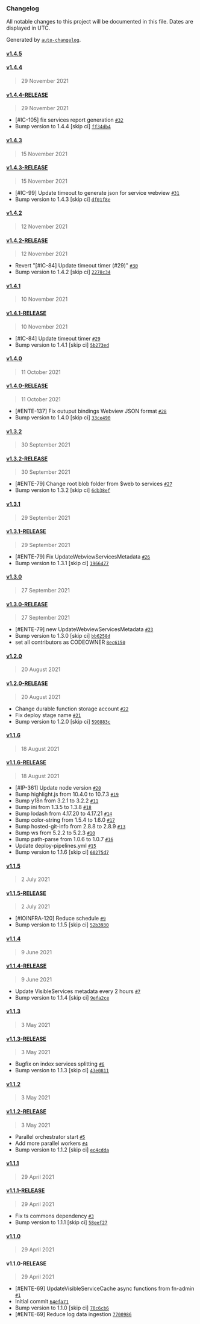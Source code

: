 ### Changelog

All notable changes to this project will be documented in this file. Dates are displayed in UTC.

Generated by [`auto-changelog`](https://github.com/CookPete/auto-changelog).

#### [v1.4.5](https://github.com/pagopa/io-functions-services-cache/compare/v1.4.4...v1.4.5)

#### [v1.4.4](https://github.com/pagopa/io-functions-services-cache/compare/v1.4.4-RELEASE...v1.4.4)

> 29 November 2021

#### [v1.4.4-RELEASE](https://github.com/pagopa/io-functions-services-cache/compare/v1.4.3...v1.4.4-RELEASE)

> 29 November 2021

- [#IC-105]  fix services report generation [`#32`](https://github.com/pagopa/io-functions-services-cache/pull/32)
- Bump version to 1.4.4 [skip ci] [`ff34db4`](https://github.com/pagopa/io-functions-services-cache/commit/ff34db435370e90c95ca770197d1131dd805c7c7)

#### [v1.4.3](https://github.com/pagopa/io-functions-services-cache/compare/v1.4.3-RELEASE...v1.4.3)

> 15 November 2021

#### [v1.4.3-RELEASE](https://github.com/pagopa/io-functions-services-cache/compare/v1.4.2...v1.4.3-RELEASE)

> 15 November 2021

- [#IC-99] Update timeout to generate json for service webview [`#31`](https://github.com/pagopa/io-functions-services-cache/pull/31)
- Bump version to 1.4.3 [skip ci] [`df01f8e`](https://github.com/pagopa/io-functions-services-cache/commit/df01f8e6115bb420e02f69d56aa8b1ca1b20cccc)

#### [v1.4.2](https://github.com/pagopa/io-functions-services-cache/compare/v1.4.2-RELEASE...v1.4.2)

> 12 November 2021

#### [v1.4.2-RELEASE](https://github.com/pagopa/io-functions-services-cache/compare/v1.4.1...v1.4.2-RELEASE)

> 12 November 2021

- Revert "[#IC-84] Update timeout timer (#29)" [`#30`](https://github.com/pagopa/io-functions-services-cache/pull/30)
- Bump version to 1.4.2 [skip ci] [`2278c34`](https://github.com/pagopa/io-functions-services-cache/commit/2278c342594b0fef5816f2215259761f167ee92e)

#### [v1.4.1](https://github.com/pagopa/io-functions-services-cache/compare/v1.4.1-RELEASE...v1.4.1)

> 10 November 2021

#### [v1.4.1-RELEASE](https://github.com/pagopa/io-functions-services-cache/compare/v1.4.0...v1.4.1-RELEASE)

> 10 November 2021

- [#IC-84] Update timeout timer [`#29`](https://github.com/pagopa/io-functions-services-cache/pull/29)
- Bump version to 1.4.1 [skip ci] [`5b273ed`](https://github.com/pagopa/io-functions-services-cache/commit/5b273ede8999df69763f0ffaf52f38e9f73cde10)

#### [v1.4.0](https://github.com/pagopa/io-functions-services-cache/compare/v1.4.0-RELEASE...v1.4.0)

> 11 October 2021

#### [v1.4.0-RELEASE](https://github.com/pagopa/io-functions-services-cache/compare/v1.3.2...v1.4.0-RELEASE)

> 11 October 2021

- [#ENTE-137] Fix outuput bindings Webview JSON format [`#28`](https://github.com/pagopa/io-functions-services-cache/pull/28)
- Bump version to 1.4.0 [skip ci] [`33ce490`](https://github.com/pagopa/io-functions-services-cache/commit/33ce4901689c74e35e118f93b365dd015b9acd8e)

#### [v1.3.2](https://github.com/pagopa/io-functions-services-cache/compare/v1.3.2-RELEASE...v1.3.2)

> 30 September 2021

#### [v1.3.2-RELEASE](https://github.com/pagopa/io-functions-services-cache/compare/v1.3.1...v1.3.2-RELEASE)

> 30 September 2021

- [#ENTE-79] Change root blob folder from $web to services [`#27`](https://github.com/pagopa/io-functions-services-cache/pull/27)
- Bump version to 1.3.2 [skip ci] [`6db38ef`](https://github.com/pagopa/io-functions-services-cache/commit/6db38efebbf0c4e95193b86adbe54e6012f64516)

#### [v1.3.1](https://github.com/pagopa/io-functions-services-cache/compare/v1.3.1-RELEASE...v1.3.1)

> 29 September 2021

#### [v1.3.1-RELEASE](https://github.com/pagopa/io-functions-services-cache/compare/v1.3.0...v1.3.1-RELEASE)

> 29 September 2021

- [#ENTE-79] Fix UpdateWebviewServicesMetadata [`#26`](https://github.com/pagopa/io-functions-services-cache/pull/26)
- Bump version to 1.3.1 [skip ci] [`1966477`](https://github.com/pagopa/io-functions-services-cache/commit/1966477e5b25621f88acaa96f6bca8edd82befee)

#### [v1.3.0](https://github.com/pagopa/io-functions-services-cache/compare/v1.3.0-RELEASE...v1.3.0)

> 27 September 2021

#### [v1.3.0-RELEASE](https://github.com/pagopa/io-functions-services-cache/compare/v1.2.0...v1.3.0-RELEASE)

> 27 September 2021

- [#ENTE-79] new UpdateWebviewServicesMetadata [`#23`](https://github.com/pagopa/io-functions-services-cache/pull/23)
- Bump version to 1.3.0 [skip ci] [`bb6258d`](https://github.com/pagopa/io-functions-services-cache/commit/bb6258d96565d0ba91a87fb5c5ba539362ba7a00)
- set all contributors as CODEOWNER [`8ec6150`](https://github.com/pagopa/io-functions-services-cache/commit/8ec61501ad854973b86d8eec853154fff2103b36)

#### [v1.2.0](https://github.com/pagopa/io-functions-services-cache/compare/v1.2.0-RELEASE...v1.2.0)

> 20 August 2021

#### [v1.2.0-RELEASE](https://github.com/pagopa/io-functions-services-cache/compare/v1.1.6...v1.2.0-RELEASE)

> 20 August 2021

- Change durable function storage account [`#22`](https://github.com/pagopa/io-functions-services-cache/pull/22)
- Fix deploy stage name [`#21`](https://github.com/pagopa/io-functions-services-cache/pull/21)
- Bump version to 1.2.0 [skip ci] [`590883c`](https://github.com/pagopa/io-functions-services-cache/commit/590883c1001cee57b2cfee9e1f786ffa2a83af92)

#### [v1.1.6](https://github.com/pagopa/io-functions-services-cache/compare/v1.1.6-RELEASE...v1.1.6)

> 18 August 2021

#### [v1.1.6-RELEASE](https://github.com/pagopa/io-functions-services-cache/compare/v1.1.5...v1.1.6-RELEASE)

> 18 August 2021

- [#IP-361] Update node version [`#20`](https://github.com/pagopa/io-functions-services-cache/pull/20)
- Bump highlight.js from 10.4.0 to 10.7.3 [`#19`](https://github.com/pagopa/io-functions-services-cache/pull/19)
- Bump y18n from 3.2.1 to 3.2.2 [`#11`](https://github.com/pagopa/io-functions-services-cache/pull/11)
- Bump ini from 1.3.5 to 1.3.8 [`#18`](https://github.com/pagopa/io-functions-services-cache/pull/18)
- Bump lodash from 4.17.20 to 4.17.21 [`#14`](https://github.com/pagopa/io-functions-services-cache/pull/14)
- Bump color-string from 1.5.4 to 1.6.0 [`#17`](https://github.com/pagopa/io-functions-services-cache/pull/17)
- Bump hosted-git-info from 2.8.8 to 2.8.9 [`#13`](https://github.com/pagopa/io-functions-services-cache/pull/13)
- Bump ws from 5.2.2 to 5.2.3 [`#10`](https://github.com/pagopa/io-functions-services-cache/pull/10)
- Bump path-parse from 1.0.6 to 1.0.7 [`#16`](https://github.com/pagopa/io-functions-services-cache/pull/16)
- Update deploy-pipelines.yml [`#15`](https://github.com/pagopa/io-functions-services-cache/pull/15)
- Bump version to 1.1.6 [skip ci] [`60275d7`](https://github.com/pagopa/io-functions-services-cache/commit/60275d74303aff1bca0e7d36264869ad635e6bf8)

#### [v1.1.5](https://github.com/pagopa/io-functions-services-cache/compare/v1.1.5-RELEASE...v1.1.5)

> 2 July 2021

#### [v1.1.5-RELEASE](https://github.com/pagopa/io-functions-services-cache/compare/v1.1.4...v1.1.5-RELEASE)

> 2 July 2021

- [#IOINFRA-120] Reduce schedule [`#9`](https://github.com/pagopa/io-functions-services-cache/pull/9)
- Bump version to 1.1.5 [skip ci] [`52b3930`](https://github.com/pagopa/io-functions-services-cache/commit/52b3930747d975fbe311f0c554c4175e1b5584e2)

#### [v1.1.4](https://github.com/pagopa/io-functions-services-cache/compare/v1.1.4-RELEASE...v1.1.4)

> 9 June 2021

#### [v1.1.4-RELEASE](https://github.com/pagopa/io-functions-services-cache/compare/v1.1.3...v1.1.4-RELEASE)

> 9 June 2021

- Update VisibleServices metadata every 2 hours [`#7`](https://github.com/pagopa/io-functions-services-cache/pull/7)
- Bump version to 1.1.4 [skip ci] [`9efa2ce`](https://github.com/pagopa/io-functions-services-cache/commit/9efa2ced29c10f854c310009db820110015b4b96)

#### [v1.1.3](https://github.com/pagopa/io-functions-services-cache/compare/v1.1.3-RELEASE...v1.1.3)

> 3 May 2021

#### [v1.1.3-RELEASE](https://github.com/pagopa/io-functions-services-cache/compare/v1.1.2...v1.1.3-RELEASE)

> 3 May 2021

- Bugfix on index services splitting [`#6`](https://github.com/pagopa/io-functions-services-cache/pull/6)
- Bump version to 1.1.3 [skip ci] [`43e0811`](https://github.com/pagopa/io-functions-services-cache/commit/43e08117ecf29c0a3a8105d731285ac6aab5fb89)

#### [v1.1.2](https://github.com/pagopa/io-functions-services-cache/compare/v1.1.2-RELEASE...v1.1.2)

> 3 May 2021

#### [v1.1.2-RELEASE](https://github.com/pagopa/io-functions-services-cache/compare/v1.1.1...v1.1.2-RELEASE)

> 3 May 2021

- Parallel orchestrator start [`#5`](https://github.com/pagopa/io-functions-services-cache/pull/5)
- Add more parallel workers [`#4`](https://github.com/pagopa/io-functions-services-cache/pull/4)
- Bump version to 1.1.2 [skip ci] [`ec4cdda`](https://github.com/pagopa/io-functions-services-cache/commit/ec4cddaca225a92c5a67912aa2709f3cb437630c)

#### [v1.1.1](https://github.com/pagopa/io-functions-services-cache/compare/v1.1.1-RELEASE...v1.1.1)

> 29 April 2021

#### [v1.1.1-RELEASE](https://github.com/pagopa/io-functions-services-cache/compare/v1.1.0...v1.1.1-RELEASE)

> 29 April 2021

- Fix ts commons dependency [`#3`](https://github.com/pagopa/io-functions-services-cache/pull/3)
- Bump version to 1.1.1 [skip ci] [`58eef27`](https://github.com/pagopa/io-functions-services-cache/commit/58eef27e04a5763cfd3365da93000ae42cb874ad)

#### [v1.1.0](https://github.com/pagopa/io-functions-services-cache/compare/v1.1.0-RELEASE...v1.1.0)

> 29 April 2021

#### v1.1.0-RELEASE

> 29 April 2021

- [#ENTE-69] UpdateVisibleServiceCache async functions from fn-admin [`#1`](https://github.com/pagopa/io-functions-services-cache/pull/1)
- Initial commit [`64efa71`](https://github.com/pagopa/io-functions-services-cache/commit/64efa71a3cab728c4a2d5f1a0d1dcf46eb82c397)
- Bump version to 1.1.0 [skip ci] [`70c6cb6`](https://github.com/pagopa/io-functions-services-cache/commit/70c6cb6767ee4349642f89dd36eaf0a83ad7605c)
- [#ENTE-69] Reduce log data ingestion [`7700986`](https://github.com/pagopa/io-functions-services-cache/commit/7700986bd44aea39019c432a013d586ee592f6ab)
